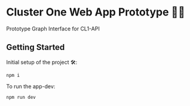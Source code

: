 # Cluster One Web App Prototype 🧬🧬

Prototype Graph Interface for CL1-API

## Getting Started

Initial setup of the project 🛠️:

```
npm i
```

To run the app-dev:

```
npm run dev
```

